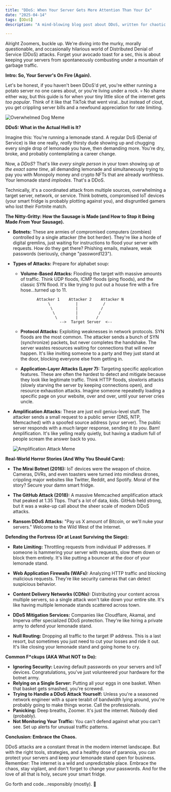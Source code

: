 ```yaml
---
title: "DDoS: When Your Server Gets More Attention Than Your Ex"
date: "2025-04-14"
tags: [DDoS]
description: "A mind-blowing blog post about DDoS, written for chaotic Gen Z engineers. Because let's face it, you'll probably have to deal with one at some point."

---
```


Alright Zoomers, buckle up. We're diving into the murky, morally questionable, and occasionally hilarious world of Distributed Denial of Service (DDoS) attacks. Forget your avocado toast for a sec, this is about keeping your servers from spontaneously combusting under a mountain of garbage traffic.

**Intro: So, Your Server's On Fire (Again).**

Let's be honest, if you haven't been DDoS'd yet, you're either running a potato server no one cares about, or you're living under a rock. 💀 No shame either way, but this guide is for when your tiny little slice of the internet gets *too popular*. Think of it like that TikTok that went viral...but instead of clout, you get crippling server bills and a newfound appreciation for rate limiting.

![Overwhelmed Dog Meme](https://i.kym-cdn.com/photos/images/newsfeed/001/969/670/b6a.jpg)

**DDoS: What in the Actual Hell is It?**

Imagine this: You're running a lemonade stand. A regular DoS (Denial of Service) is like one really, *really* thirsty dude showing up and chugging every single drop of lemonade you have, then demanding more. You're dry, broke, and probably contemplating a career change.

Now, a *DDoS*? That's like *every single person* in your town showing up *at the exact same time*, all demanding lemonade and simultaneously trying to pay you with Monopoly money and crypto NFTs that are already worthless. Your lemonade stand *implodes*. That's a DDoS.

Technically, it's a coordinated attack from multiple sources, overwhelming a target server, network, or service. Think botnets, compromised IoT devices (your smart fridge is probably plotting against you), and disgruntled gamers who lost their Fortnite match.

**The Nitty-Gritty: How the Sausage is Made (and How to Stop it Being Made *From* Your Sausage).**

*   **Botnets:** These are armies of compromised computers (zombies) controlled by a single attacker (the bot herder). They're like a horde of digital gremlins, just waiting for instructions to flood your server with requests. How do they get there? Phishing emails, malware, weak passwords (seriously, change "password123").

*   **Types of Attacks:** Prepare for alphabet soup:
    *   **Volume-Based Attacks:** Flooding the target with massive amounts of traffic. Think UDP floods, ICMP floods (ping floods), and the classic SYN flood. It's like trying to put out a house fire with a fire hose...turned up to 11.

        ```ascii
               Attacker 1    Attacker 2    Attacker N
                    \           |           /
                     \          |          /
                      \         |         /
                       \        |        /
                         -->  Target Server  <--
        ```

    *   **Protocol Attacks:** Exploiting weaknesses in network protocols. SYN floods are the most common. The attacker sends a bunch of SYN (synchronize) packets, but never completes the handshake. The server wastes resources waiting for connections that will never happen. It's like inviting someone to a party and they just stand at the door, blocking everyone else from getting in.

    *   **Application-Layer Attacks (Layer 7):** Targeting specific application features. These are often the hardest to detect and mitigate because they look like legitimate traffic. Think HTTP floods, slowloris attacks (slowly starving the server by keeping connections open), and resource exhaustion attacks. Imagine someone repeatedly loading a specific page on your website, over and over, until your server cries uncle.

*   **Amplification Attacks:** These are just evil genius-level stuff. The attacker sends a small request to a public server (DNS, NTP, Memcached) with a spoofed source address (your server). The public server responds with a *much* larger response, sending it *to you*. Bam! Amplification. It's like yelling really quietly, but having a stadium full of people scream the answer back to you.

    ![Amplification Attack Meme](https://i.imgflip.com/3gtdf7.jpg)

**Real-World Horror Stories (And Why You Should Care):**

*   **The Mirai Botnet (2016):** IoT devices were the weapon of choice. Cameras, DVRs, and even toasters were turned into mindless drones, crippling major websites like Twitter, Reddit, and Spotify. Moral of the story? Secure your damn smart fridge.

*   **The GitHub Attack (2018):** A massive Memcached amplification attack that peaked at 1.35 Tbps. That's a lot of data, kids. GitHub held strong, but it was a wake-up call about the sheer scale of modern DDoS attacks.

*   **Ransom DDoS Attacks:** "Pay us X amount of Bitcoin, or we'll nuke your servers." Welcome to the Wild West of the Internet.

**Defending the Fortress (Or at Least Surviving the Siege):**

*   **Rate Limiting:** Throttling requests from individual IP addresses. If someone is hammering your server with requests, slow them down or block them entirely. It's like putting a bouncer at the door of your lemonade stand.

*   **Web Application Firewalls (WAFs):** Analyzing HTTP traffic and blocking malicious requests. They're like security cameras that can detect suspicious behavior.

*   **Content Delivery Networks (CDNs):** Distributing your content across multiple servers, so a single attack won't take down your entire site. It's like having multiple lemonade stands scattered across town.

*   **DDoS Mitigation Services:** Companies like Cloudflare, Akamai, and Imperva offer specialized DDoS protection. They're like hiring a private army to defend your lemonade stand.

*   **Null Routing:** Dropping all traffic to the target IP address. This is a last resort, but sometimes you just need to cut your losses and ride it out. It's like closing your lemonade stand and going home to cry.

**Common F\*ckups (AKA What NOT to Do):**

*   **Ignoring Security:** Leaving default passwords on your servers and IoT devices. Congratulations, you've just volunteered your hardware for the botnet army.
*   **Relying on a Single Server:** Putting all your eggs in one basket. When that basket gets smashed, you're screwed.
*   **Trying to Handle a DDoS Attack Yourself:** Unless you're a seasoned network engineer with a spare terabit of bandwidth lying around, you're probably going to make things worse. Call the professionals.
*   **Panicking:** Deep breaths, Zoomer. It's just the internet. Nobody died (probably).
*   **Not Monitoring Your Traffic:** You can't defend against what you can't see. Set up alerts for unusual traffic patterns.

**Conclusion: Embrace the Chaos.**

DDoS attacks are a constant threat in the modern internet landscape. But with the right tools, strategies, and a healthy dose of paranoia, you can protect your servers and keep your lemonade stand open for business. Remember: The internet is a wild and unpredictable place. Embrace the chaos, stay vigilant, and don't forget to change your passwords. And for the love of all that is holy, secure your smart fridge.

Go forth and code…responsibly (mostly). 🙏
